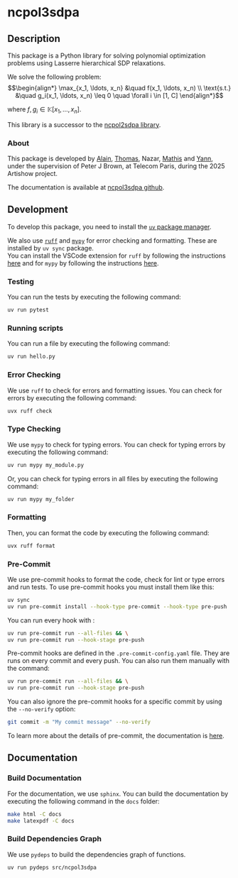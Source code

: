 # ncpol3sdpa

## Description

This package is a Python library for solving polynomial optimization problems using Lasserre hierarchical SDP relaxations.

We solve the following problem:  
$$\begin{align*}
\max_{x_1, \ldots, x_n} &\quad f(x_1, \ldots, x_n) \\
\text{s.t.} &\quad g_i(x_1, \ldots, x_n) \leq 0 \quad \forall i \in [1, C]
\end{align*}$$

where $f,g_i \in \mathbb K [x_1,\ldots,x_n]$.

This library is a successor to the [ncpol2sdpa library](https://ncpol2sdpa.readthedocs.io/en/stable/index.html).

### About

This package is developed by [Alain](https://github.com/oxontheroof), [Thomas](https://www.linkedin.com/in/thomas-debernardi-a6b8ab332/), Nazar, [Mathis](http://github.com/mathiscr) and [Yann](https://github.com/yruellan), under the supervision of Peter J Brown, at Telecom Paris, during the 2025 Artishow project.

The documentation is available at [ncpol3sdpa github](https://yruellan.github.io/ncpol3sdpa).

## Development

To develop this package, you need to install the [`uv` package manager](https://docs.astral.sh/uv/). 

We also use [`ruff`](https://docs.astral.sh/ruff/) and [`mypy`](https://mypy.readthedocs.io/en/stable/#) for error checking and formatting. These are installed by `uv sync` package.  
You can install the VSCode extension for `ruff` by following the instructions [here](https://marketplace.visualstudio.com/items?itemName=charliermarsh.ruff) and for `mypy` by following the instructions [here](https://marketplace.visualstudio.com/items?itemName=matangover.mypy).

### Testing

You can run the tests by executing the following command:

```bash
uv run pytest
```

### Running scripts

You can run a file by executing the following command:

```bash
uv run hello.py
```

### Error Checking

We use `ruff` to check for errors and formatting issues. You can check for errors by executing the following command:

```bash
uvx ruff check
```

### Type Checking

We use `mypy` to check for typing errors. You can check for typing errors by executing the following command:

```bash
uv run mypy my_module.py
```
Or, you can check for typing errors in all files by executing the following command:

```bash
uv run mypy my_folder
```

### Formatting

Then, you can format the code by executing the following command:

```bash
uvx ruff format
```

### Pre-Commit

We use pre-commit hooks to format the code, check for lint or type errors and run tests. To use pre-commit hooks you must install them like this:

```bash
uv sync
uv run pre-commit install --hook-type pre-commit --hook-type pre-push
```

You can run every hook with :

```bash
uv run pre-commit run --all-files && \
uv run pre-commit run --hook-stage pre-push
```

Pre-commit hooks are defined in the `.pre-commit-config.yaml` file. They are runs on every commit and every push. You can also run them manually with the command:

```bash
uv run pre-commit run --all-files && \
uv run pre-commit run --hook-stage pre-push
```

You can also ignore the pre-commit hooks for a specific commit by using the `--no-verify` option:

```bash
git commit -m "My commit message" --no-verify
```

To learn more about the details of pre-commit, the documentation is [here](https://pre-commit.com/).


## Documentation

### Build Documentation

For the documentation, we use `sphinx`. You can build the documentation by executing the following command in the `docs` folder:

```bash
make html -C docs
make latexpdf -C docs
```

### Build Dependencies Graph

<!-- 
#### With `tach`

We use `tach` to build the dependencies graph of modules.

```bash
uv run tach mod
uv run tach sync
``` 


```bash
uv run tach show --web
```
```bash
uv run tach show -o docs/graphs/tach_graph.dot
uv run dot -Tpdf docs/graphs/tach_graph.dot -o docs/graphs/tach_graph.pdf
``` 

#### With `pydeps`
-->

We use `pydeps` to build the dependencies graph of functions.

```bash
uv run pydeps src/ncpol3sdpa
```
